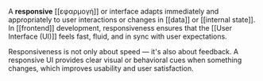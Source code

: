 A **responsive** [[εφαρμογή]] or interface adapts immediately and appropriately to user interactions or changes in [[data]] or [[internal state]]. In [[frontend]] development, responsiveness ensures that the [[User Interface (UI)]] feels fast, fluid, and in sync with user expectations.

Responsiveness is not only about speed — it's also about feedback. A responsive UI provides clear visual or behavioral cues when something changes, which improves usability and user satisfaction.
